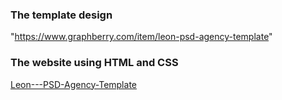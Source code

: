 ### The template design
"https://www.graphberry.com/item/leon-psd-agency-template"  

### The website using HTML and CSS
 [Leon---PSD-Agency-Template](https://mohammad-echaary.github.io/Leon---PSD-Agency-Template/)
